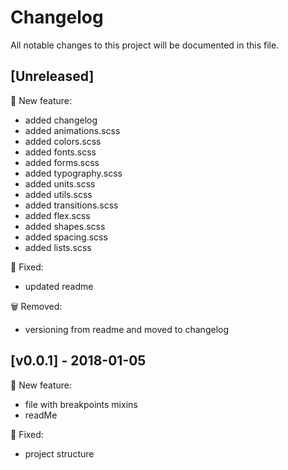 # Changelog
All notable changes to this project will be documented in this file.

## [Unreleased]
:rocket: New feature:
- added changelog
- added animations.scss
- added colors.scss
- added fonts.scss
- added forms.scss
- added typography.scss
- added units.scss
- added utils.scss
- added transitions.scss
- added flex.scss
- added shapes.scss
- added spacing.scss
- added lists.scss
 
:bug: Fixed:
- updated readme

:wastebasket: Removed:
- versioning from readme and moved to changelog

## [v0.0.1] - 2018-01-05
:rocket: New feature:

- file with breakpoints mixins
- readMe

:bug: Fixed:

- project structure